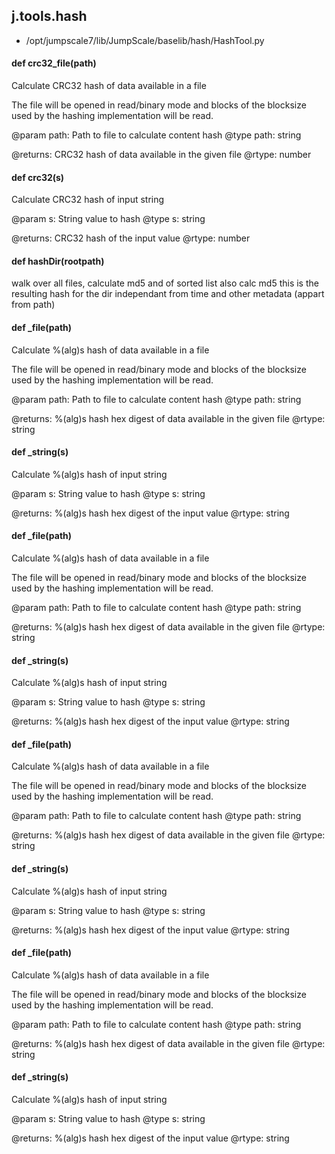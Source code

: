 ## j.tools.hash

- /opt/jumpscale7/lib/JumpScale/baselib/hash/HashTool.py

#### def crc32_file(path) 

Calculate CRC32 hash of data available in a file

The file will be opened in read/binary mode and blocks of the blocksize
used by the hashing implementation will be read.

@param path: Path to file to calculate content hash
@type path: string

@returns: CRC32 hash of data available in the given file
@rtype: number

#### def crc32(s) 

Calculate CRC32 hash of input string

@param s: String value to hash
@type s: string

@returns: CRC32 hash of the input value
@rtype: number

#### def hashDir(rootpath) 

walk over all files, calculate md5 and of sorted list also calc md5 this is the resulting hash for the dir independant from time and other metadata (appart from path)

#### def _file(path) 

Calculate %(alg)s hash of data available in a file

The file will be opened in read/binary mode and blocks of the blocksize
used by the hashing implementation will be read.

@param path: Path to file to calculate content hash
@type path: string

@returns: %(alg)s hash hex digest of data available in the given file
@rtype: string

#### def _string(s) 

Calculate %(alg)s hash of input string

@param s: String value to hash
@type s: string

@returns: %(alg)s hash hex digest of the input value
@rtype: string

#### def _file(path) 

Calculate %(alg)s hash of data available in a file

The file will be opened in read/binary mode and blocks of the blocksize
used by the hashing implementation will be read.

@param path: Path to file to calculate content hash
@type path: string

@returns: %(alg)s hash hex digest of data available in the given file
@rtype: string

#### def _string(s) 

Calculate %(alg)s hash of input string

@param s: String value to hash
@type s: string

@returns: %(alg)s hash hex digest of the input value
@rtype: string

#### def _file(path) 

Calculate %(alg)s hash of data available in a file

The file will be opened in read/binary mode and blocks of the blocksize
used by the hashing implementation will be read.

@param path: Path to file to calculate content hash
@type path: string

@returns: %(alg)s hash hex digest of data available in the given file
@rtype: string

#### def _string(s) 

Calculate %(alg)s hash of input string

@param s: String value to hash
@type s: string

@returns: %(alg)s hash hex digest of the input value
@rtype: string

#### def _file(path) 

Calculate %(alg)s hash of data available in a file

The file will be opened in read/binary mode and blocks of the blocksize
used by the hashing implementation will be read.

@param path: Path to file to calculate content hash
@type path: string

@returns: %(alg)s hash hex digest of data available in the given file
@rtype: string

#### def _string(s) 

Calculate %(alg)s hash of input string

@param s: String value to hash
@type s: string

@returns: %(alg)s hash hex digest of the input value
@rtype: string

